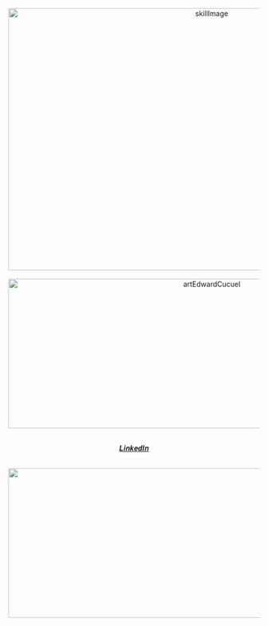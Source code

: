 <div align="center">

  <img width="800" height="526" alt="skillImage" src="https://github.com/user-attachments/assets/1aaa89c7-16e2-4147-88e6-81acca875a17" />

  <br/>
  <br/>
  
  <img width="800" height="300" alt="artEdwardCucuel" src="https://github.com/user-attachments/assets/43a4dd01-d1d4-4964-a5c5-5c399495ff14" />

  <br/>
  <br/>

  [𝑳𝒊𝒏𝒌𝒆𝒅𝑰𝒏](https://www.linkedin.com/in/dkssud-chaeyeon/)
  
  <br/>
  
  <a href="https://www.gitanimals.org/en_US?utm_medium=image&utm_source=dkssud-dus&utm_content=line">
    <img
      src="https://render.gitanimals.org/lines/dkssud-dus"
      width="800"
      height="300"
    />
  </a>
  
</div>
